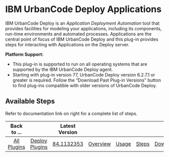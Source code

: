 
IBM UrbanCode Deploy Applications
=================================

IBM UrbanCode Deploy is an *Application Deployment Automation* tool that provides facilities for modeling your applications, including its components, run-time environments and automated processes. Applications are the central point of focus of IBM UrbanCode Deploy and this plug-in provides steps for interacting with Applications on the Deploy server.

**Platform Support:**

* This plug-in is supported to run on all operating systems that are supported by the IBM UrbanCode Deploy agent.
* Starting with plug-in version 77, UrbanCode Deploy version 6.2.7.1 or greater is required. Follow the “Download Past Plug-in Versions” button to find plug-ins compatible with older versions of UrbanCode Deploy.


Available Steps
---------------

Refer to documentation link on right for a complete list of steps.



|Back to ...||Latest Version|||||
| :---: | :---: | :---: | :---: | :---: | :---: | :---: |
|[All Plugins](../../index.md)|[Deploy Plugins](../README.md)|[84.1132353](https://raw.githubusercontent.com/UrbanCode/IBM-UCD-PLUGINS/main/files/uDeploy-Application/ucd-uDeploy-Application-84.1132353.zip)|[Overview](overview.md)|[Usage](usage.md)|[Steps](steps.md)|[Downloads](downloads.md)|
